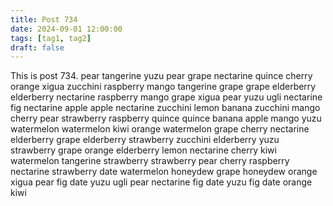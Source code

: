 ```yaml
---
title: Post 734
date: 2024-09-01 12:00:00
tags: [tag1, tag2]
draft: false
---
```

This is post 734.
pear
tangerine
yuzu
pear
grape
nectarine
quince
cherry
orange
xigua
zucchini
raspberry
mango
tangerine
grape
grape
elderberry
elderberry
nectarine
raspberry
mango
grape
xigua
pear
yuzu
ugli
nectarine
fig
nectarine
apple
apple
nectarine
zucchini
lemon
banana
zucchini
mango
cherry
pear
strawberry
raspberry
quince
quince
banana
apple
mango
yuzu
watermelon
watermelon
kiwi
orange
watermelon
grape
cherry
nectarine
elderberry
grape
elderberry
strawberry
zucchini
elderberry
yuzu
strawberry
grape
orange
elderberry
lemon
nectarine
cherry
kiwi
watermelon
tangerine
strawberry
strawberry
pear
cherry
raspberry
nectarine
strawberry
date
watermelon
honeydew
grape
honeydew
orange
xigua
pear
fig
date
yuzu
ugli
pear
nectarine
fig
date
yuzu
fig
date
orange
kiwi
